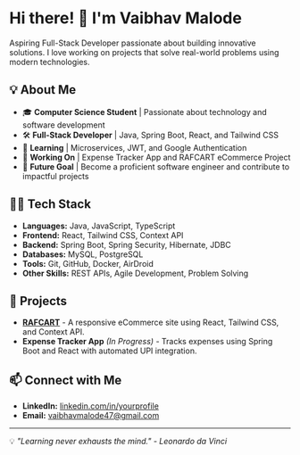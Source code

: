 # Hi there! 👋 I'm Vaibhav Malode

Aspiring Full-Stack Developer passionate about building innovative solutions. I love working on projects that solve real-world problems using modern technologies.

## 💡 About Me
- 🎓 **Computer Science Student** | Passionate about technology and software development
- 🛠 **Full-Stack Developer** | Java, Spring Boot, React, and Tailwind CSS
- 🌿 **Learning** | Microservices, JWT, and Google Authentication
- 📖 **Working On** | Expense Tracker App and RAFCART eCommerce Project
- 🚀 **Future Goal** | Become a proficient software engineer and contribute to impactful projects

## 🧑‍💻 Tech Stack
- **Languages:** Java, JavaScript, TypeScript
- **Frontend:** React, Tailwind CSS, Context API
- **Backend:** Spring Boot, Spring Security, Hibernate, JDBC
- **Databases:** MySQL, PostgreSQL
- **Tools:** Git, GitHub, Docker, AirDroid
- **Other Skills:** REST APIs, Agile Development, Problem Solving

## 📘 Projects
- [**RAFCART**](https://github.com/yourusername/rafcart) - A responsive eCommerce site using React, Tailwind CSS, and Context API.
- **Expense Tracker App** *(In Progress)* - Tracks expenses using Spring Boot and React with automated UPI integration.

## 📫 Connect with Me
- **LinkedIn:** [linkedin.com/in/yourprofile](https://www.linkedin.com/in/yourprofile)
- **Email:** vaibhavmalode47@gmail.com

---

💡 _"Learning never exhausts the mind." - Leonardo da Vinci_

